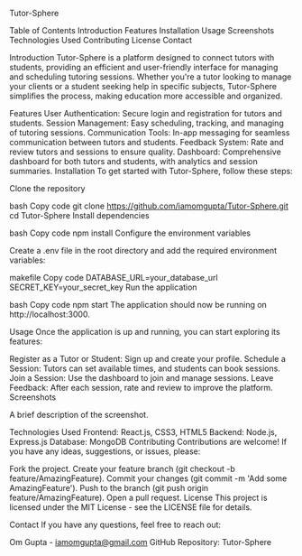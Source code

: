 Tutor-Sphere
 

Table of Contents
Introduction
Features
Installation
Usage
Screenshots
Technologies Used
Contributing
License
Contact


Introduction
Tutor-Sphere is a platform designed to connect tutors with students, providing an efficient and user-friendly interface for managing and scheduling tutoring sessions. Whether you're a tutor looking to manage your clients or a student seeking help in specific subjects, Tutor-Sphere simplifies the process, making education more accessible and organized.

Features
User Authentication: Secure login and registration for tutors and students.
Session Management: Easy scheduling, tracking, and managing of tutoring sessions.
Communication Tools: In-app messaging for seamless communication between tutors and students.
Feedback System: Rate and review tutors and sessions to ensure quality.
Dashboard: Comprehensive dashboard for both tutors and students, with analytics and session summaries.
Installation
To get started with Tutor-Sphere, follow these steps:

Clone the repository

bash
Copy code
git clone https://github.com/iamomgupta/Tutor-Sphere.git
cd Tutor-Sphere
Install dependencies

bash
Copy code
npm install
Configure the environment variables

Create a .env file in the root directory and add the required environment variables:

makefile
Copy code
DATABASE_URL=your_database_url
SECRET_KEY=your_secret_key
Run the application

bash
Copy code
npm start
The application should now be running on http://localhost:3000.

Usage
Once the application is up and running, you can start exploring its features:

Register as a Tutor or Student: Sign up and create your profile.
Schedule a Session: Tutors can set available times, and students can book sessions.
Join a Session: Use the dashboard to join and manage sessions.
Leave Feedback: After each session, rate and review to improve the platform.
Screenshots

A brief description of the screenshot.

Technologies Used
Frontend: React.js, CSS3, HTML5
Backend: Node.js, Express.js
Database: MongoDB
Contributing
Contributions are welcome! If you have any ideas, suggestions, or issues, please:

Fork the project.
Create your feature branch (git checkout -b feature/AmazingFeature).
Commit your changes (git commit -m 'Add some AmazingFeature').
Push to the branch (git push origin feature/AmazingFeature).
Open a pull request.
License
This project is licensed under the MIT License - see the LICENSE file for details.

Contact
If you have any questions, feel free to reach out:

Om Gupta - iamomgupta@gmail.com
GitHub Repository: Tutor-Sphere
